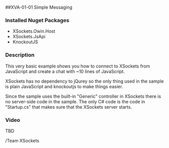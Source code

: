 ##XVA-01-01 Simple Messaging

### Installed Nuget Packages

- XSockets.Owin.Host
- XSockets.JsApi
- KnockoutJS

### Description

This very basic example shows you how to connect to XSockets from JavaScript and create a chat with ~10 lines of JavaScript.

XSockets has no dependency to jQurey so the only thing used in the sample is plain JavaScript and knockoutjs to make things easier.

Since the sample uses the built-in "Generic" controller in XSockets there is no server-side code in the sample.
The only C# code is the code in "Startup.cs" that makes sure that the XSockets server starts.

### Video

TBD

/Team XSockets


